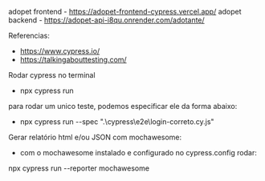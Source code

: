 adopet frontend - https://adopet-frontend-cypress.vercel.app/
adopet backend - https://adopet-api-i8qu.onrender.com/adotante/

Referencias:

- https://www.cypress.io/
- https://talkingabouttesting.com/

Rodar cypress no terminal

- npx cypress run

para rodar um unico teste, podemos especificar ele da forma abaixo:

- npx cypress run --spec ".\cypress\e2e\login-correto.cy.js"

Gerar relatório html e/ou JSON com mochawesome:

- com o mochawesome instalado e configurado no cypress.config rodar:

npx cypress run --reporter mochawesome